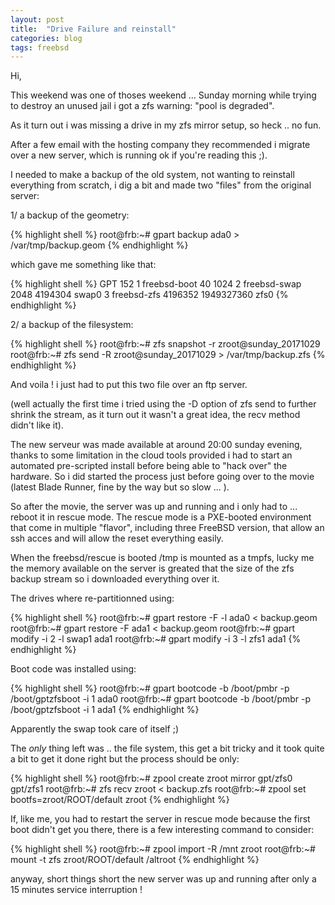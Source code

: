 ```yaml
---
layout: post
title:  "Drive Failure and reinstall"
categories: blog
tags: freebsd
---
```


Hi,

This weekend was one of thoses weekend ... Sunday morning while trying to destroy an unused jail i got a zfs warning: "pool is degraded".

As it turn out i was missing a drive in my zfs mirror setup, so heck .. no fun.

After a few email with the hosting company they recommended i migrate over a new server, which is running ok if you're reading this ;).

I needed to make a backup of the old system, not wanting to reinstall everything from scratch, i dig a bit and made two "files" from the original server:

1/ a backup of the geometry:

{% highlight shell %}
root@frb:~# gpart backup ada0 > /var/tmp/backup.geom
{% endhighlight %}

which gave me something like that:

{% highlight shell %}
  GPT 152
  1   freebsd-boot         40       1024
  2   freebsd-swap       2048    4194304 swap0
  3   freebsd-zfs    4196352 1949327360 zfs0
{% endhighlight %}

2/ a backup of the filesystem:

{% highlight shell %}
root@frb:~# zfs snapshot -r zroot@sunday_20171029
root@frb:~# zfs send -R zroot@sunday_20171029 > /var/tmp/backup.zfs
{% endhighlight %}

And voila ! i just had to put this two file over an ftp server.

(well actually the first time i tried using the -D option of zfs send to further shrink the stream, as it turn out it wasn't a great idea, the recv method didn't like it).

The new serveur was made available at around 20:00 sunday evening, thanks to some limitation in the cloud tools provided i had to start an automated pre-scripted install before being able to "hack over" the hardware. So i did started the process just before going over to the movie (latest Blade Runner, fine by the way but so slow ... ).

So after the movie, the server was up and running and i only had to ... reboot it in rescue mode. The rescue mode is a PXE-booted environment that come in multiple "flavor", including three FreeBSD version, that allow an ssh acces and will allow the reset everything easily.

When the freebsd/rescue is booted /tmp is mounted as a tmpfs, lucky me the memory available on the server is greated that the size of the zfs backup stream so i downloaded everything over it.

The drives where re-partitionned using:

{% highlight shell %}
root@frb:~# gpart restore -F -l ada0 < backup.geom
root@frb:~# gpart restore -F ada1 < backup.geom
root@frb:~# gpart modify -i 2 -l swap1 ada1
root@frb:~# gpart modify -i 3 -l zfs1 ada1
{% endhighlight %}

Boot code was installed using:

{% highlight shell %}
root@frb:~# gpart bootcode -b /boot/pmbr -p /boot/gptzfsboot -i 1 ada0
root@frb:~# gpart bootcode -b /boot/pmbr -p /boot/gptzfsboot -i 1 ada1
{% endhighlight %}

Apparently the swap took care of itself ;)

The *only* thing left was .. the file system, this get a bit tricky and it took quite a bit to get it done right but the process should be only:

{% highlight shell %}
root@frb:~# zpool create zroot mirror gpt/zfs0 gpt/zfs1
root@frb:~# zfs recv zroot < backup.zfs
root@frb:~# zpool set bootfs=zroot/ROOT/default zroot
{% endhighlight %}

If, like me, you had to restart the server in rescue mode because the first boot didn't get you there, there is a few interesting command to consider:

{% highlight shell %}
root@frb:~# zpool import -R /mnt zroot
root@frb:~# mount -t zfs zroot/ROOT/default /altroot
{% endhighlight %}

anyway, short things short the new server was up and running after only a 15 minutes service interruption !

